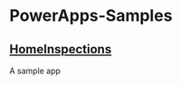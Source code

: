 # PowerApps-Samples
## [HomeInspections](https://github.com/MichelLaplane/PowerApps-Samples/tree/main/HomeInspections)
A sample app

